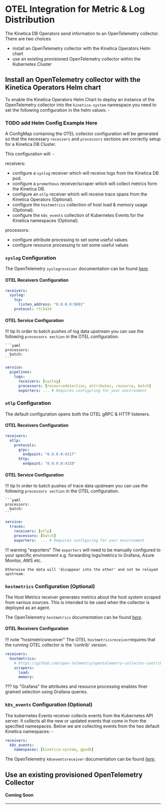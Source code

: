# OTEL Integration for Metric & Log Distribution

The Kinetica DB Operators send information to an OpenTelemetry collector. There are two choices

* install an OpenTelemetry collector with the Kinetica Operators Helm chart
* use an existing provisioned OpenTelemetry collector within the Kubernetes Cluster


## Install an OpenTelemetry collector with the Kinetica Operators Helm chart

To enable the Kinetica Operators Helm Chart to deploy an instance of the OpenTelemetry collector into
the `kinetica-system` namespace you need to set the following configuration in the helm values: -

### TODO add Helm Config Example Here

A ConfigMap containing the OTEL collector configuration will be generated so that the necessary
`receivers` and `processors` sections are correctly setup for a Kinetica DB Cluster.

This configuration will: -

receivers:

* configure a `syslog` receiver which will receive logs from the Kinetica DB pod.
* configure a `prometheus` receiver/scraper which will collect metrics form the Kinetica DB.
* configure an `otlp` receiver which will receive trace spans from the Kinetica Operators (Optional).
* configure the `hostmetrics` collection of host load & memory usage (Optional).
* configure the `k8s_events` collection of Kubernetes Events for the Kinetica namespaces (Optional).

processors:

* configure attribute processing to set some useful values
* configure resource processing to set some useful values

### `syslog` Configuration

The OpenTelemetry `syslogreceiver` documentation can be found
[*here*](https://github.com/open-telemetry/opentelemetry-collector-contrib/tree/main/receiver/syslogreceiver).

#### OTEL Receivers Configuration

```yaml
receivers:  
  syslog:  
    tcp:  
      listen_address: "0.0.0.0:9601"  
    protocol: rfc5424  
```

#### OTEL Service Configuration

!!! tip
    In order to batch pushes of log data upstream you can use the following
    `processors section` in the OTEL configuration.

    ```yaml
    processors:  
      batch:  
    ```

```yaml
service:   
  pipelines:
    logs:
      receivers: [syslog]
      processors: [resourcedetection, attributes, resource, batch]
      exporters: ... # Requires configuring for your environment
```

### `otlp` Configuration

The default configuration opens both the OTEL gRPC & HTTP listeners.

#### OTEL Receivers Configuration

```yaml
receivers:
  otlp:  
    protocols:  
      grpc:  
        endpoint: "0.0.0.0:4317"  
      http:  
        endpoint: "0.0.0.0:4318" 
```

#### OTEL Service Configuration

!!! tip
    In order to batch pushes of trace data upstream you can use the following
    `processors section` in the OTEL configuration.
    
    ```yaml
    processors:  
      batch:  
    ```

```yaml
service:
  traces:
    receivers: [otlp]
    processors: [batch]
    exporters:  ... # Requires configuring for your environment
```

!!! warning "exporters"
    The `exporters` will need to be manually configured to your specific environment
    e.g. forwarding logs/metrics to Grafana, Azure Monitor, AWS etc.

    Otherwise the data will 'disappear into the ether' and not be relayed upstream.


### `hostmetrics` Configuration (Optional)

The Host Metrics receiver generates metrics about the host system scraped from various sources. 
This is intended to be used when the collector is deployed as an agent.

The OpenTelemetry `hostmetrics` documentation can be found
[*here*](https://github.com/open-telemetry/opentelemetry-collector-contrib/tree/main/receiver/hostmetricsreceiver).


#### OTEL Receivers Configuration

!!! note "hostmetricsreceiver"
    The OTEL `hostmetricsreceiver`requires that the running OTEL collector is the 'contrib' version.

```yaml
receivers:
  hostmetrics:  
    # https://github.com/open-telemetry/opentelemetry-collector-contrib/tree/main/receiver/hostmetricsreceiver  
    scrapers:  
      load:  
      memory: 
```

??? tip "Grafana"
    the attributes and resource processing enables finer grained selection using
    Grafana queries.

### `k8s_events` Configuration (Optional)

The kubernetes Events receiver collects events from the Kubernetes API server.
It collects all the new or updated events that come in from the specified namespaces. Below we are collecting
events from the two default Kinetica namespaces: -

```yaml
receivers:
  k8s_events:  
    namespaces: [kinetica-system, gpudb]  
```

The OpenTelemetry `k8seventsreceiver` documentation can be found
[*here*](https://github.com/open-telemetry/opentelemetry-collector-contrib/tree/main/receiver/k8seventsreceiver).

## Use an existing provisioned OpenTelemetry Collector

#### Coming Soon

---
